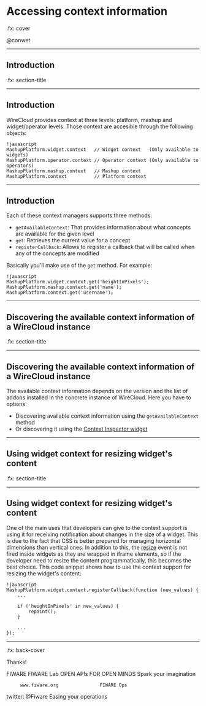# Accessing context information

.fx: cover

@conwet

---

## Introduction

.fx: section-title

---
<!-- SLIDE 3 -->
## Introduction

WireCloud provides context at three levels: platform, mashup and widget/operator levels. Those context are accesible through the following objects:

	!javascript
    MashupPlatform.widget.context   // Widget context   (Only available to widgets)
    MashupPlatform.operator.context // Operator context (Only available to operators)
    MashupPlatform.mashup.context   // Mashup context
    MashupPlatform.context          // Platform context

---
<!-- SLIDE 4 -->
## Introduction

Each of these context managers supports three methods:

* `getAvailableContext`: That provides information about what concepts are available for the given level
* `get`: Retrieves the current value for a concept
* `registerCallback`: Allows to register a callback that will be called when any of the concepts are modified

Basically you'll make use of the `get` method. For example:

	!javascript
    MashupPlatform.widget.context.get('heightInPixels');
    MashupPlatform.mashup.context.get('name');
    MashupPlatform.context.get('username');

---

## Discovering the available context information of a WireCloud instance

.fx: section-title

---
<!-- SLIDE 6 -->
## Discovering the available context information of a WireCloud instance

The available context information depends on the version and the list of addons
installed in the concrete instance of WireCloud. Here you have to options:

* Discovering available context information using the `getAvailableContext` method
* Or discovering it using the [Context Inspector widget](attachments/Wirecloud_context-inspector_0.5.wgt)

---


## Using widget context for resizing widget's content

.fx: section-title

---
<!-- SLIDE 7 -->
## Using widget context for resizing widget's content

One of the main uses that developers can give to the context support is using it
for receiving notification about changes in the size of a widget. This is due to
the fact that CSS is better prepared for managing horizontal dimensions than
vertical ones. In addition to this, the [resize](https://developer.mozilla.org/en-US/docs/Web/Events/resize) event is not fired inside widgets
as they are wrapped in iframe elements, so if the developer need to resize the
content programmatically, this becomes the best choice. This code snippet shows
how to use the context support for resizing the widget's content:

	!javascript
    MashupPlatform.widget.context.registerCallback(function (new_values) {
        ...

        if ('heightInPixels' in new_values) {
            repaint();
        }

        ...
    });

---

.fx: back-cover

Thanks!

FIWARE                                FIWARE Lab
OPEN APIs FOR OPEN MINDS              Spark your imagination

         www.fiware.org               FIWARE Ops
twitter: @Fiware                      Easing your operations

